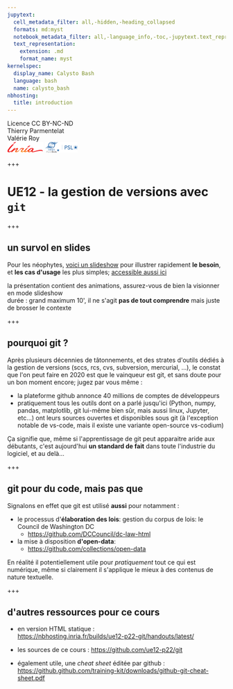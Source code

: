 ```yaml
---
jupytext:
  cell_metadata_filter: all,-hidden,-heading_collapsed
  formats: md:myst
  notebook_metadata_filter: all,-language_info,-toc,-jupytext.text_representation.jupytext_version,-jupytext.text_representation.format_version
  text_representation:
    extension: .md
    format_name: myst
kernelspec:
  display_name: Calysto Bash
  language: bash
  name: calysto_bash
nbhosting:
  title: introduction
---
```


<div class="licence">
<span>Licence CC BY-NC-ND</span>
<div style="display:grid">
    <span>Thierry Parmentelat</span>
    <span>Valérie Roy</span>
</div>
</div>

<img src="media/inria-25-alpha.png">
<img src="media/ensmp-25-alpha.png">

+++

# UE12 - la gestion de versions avec `git`

+++

## un survol en slides

Pour les néophytes, [voici un slideshow](media/kn2-introduction-git.pdf) pour
illustrer rapidement **le besoin**, et **les cas d'usage** les plus simples;
[accessible aussi
ici](https://github.com/ue12-p22/git/raw/main/notebooks/media/kn2-introduction-git.pdf)

la présentation contient des animations, assurez-vous de bien la visionner en
mode slideshow  
durée : grand maximum 10', il ne s'agit **pas de tout comprendre** mais juste de
brosser le contexte

+++

## pourquoi git ?

Après plusieurs décennies de tâtonnements, et des strates d'outils dédiés à la gestion de versions (sccs, rcs, cvs, subversion, mercurial, …), le constat que l'on peut faire en 2020 est que le vainqueur est git, et sans doute pour un bon moment encore; jugez par vous même :

* la plateforme github annonce 40 millions de comptes de développeurs
* pratiquement tous les outils dont on a parlé jusqu'ici (Python, numpy, pandas, matplotlib, git lui-même bien sûr, mais aussi linux, Jupyter, etc…) ont leurs sources ouvertes et disponibles sous git (à l'exception notable de vs-code, mais il existe une variante open-source vs-codium)

Ça signifie que, même si l'apprentissage de git peut apparaitre aride aux débutants, c'est aujourd'hui **un standard de fait** dans toute l'industrie du logiciel, et au delà…

+++

## git pour du code, mais pas que

Signalons en effet que git est utilisé **aussi** pour notamment :

* le processus d'**élaboration des lois**: gestion du corpus de lois: le Council de Washington DC
  * <https://github.com/DCCouncil/dc-law-html>
* la mise à disposition **d'open-data**:
  * <https://github.com/collections/open-data>

En réalité il potentiellement utile pour *pratiquement* tout ce qui est numérique, même si clairement il s'applique le mieux à des contenus de nature textuelle.

+++

## d'autres ressources pour ce cours

* en version HTML statique :  
  <https://nbhosting.inria.fr/builds/ue12-p22-git/handouts/latest/>

* les sources de ce cours :
  <https://github.com/ue12-p22/git>
  
* également utile, une *cheat sheet* éditée par github :
  <https://github.github.com/training-kit/downloads/github-git-cheat-sheet.pdf>
